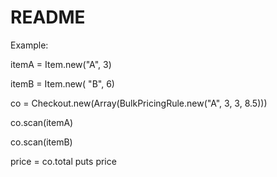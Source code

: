 # README

Example:

itemA = Item.new("A", 3)

itemB = Item.new( "B", 6)

co = Checkout.new(Array(BulkPricingRule.new("A", 3, 3, 8.5)))

co.scan(itemA)

co.scan(itemB)

price = co.total
puts price
